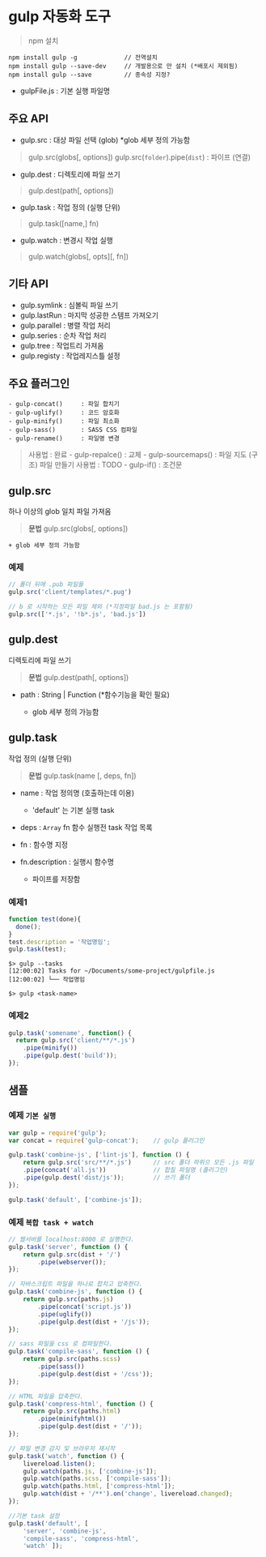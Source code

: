 # gulp 자동화 도구

> npm 설치
```shell
npm install gulp -g             // 전역설치
npm install gulp --save-dev     // 개발용으로 만 설치 (*배포시 제외됨)
npm install gulp --save         // 종속성 지정?
```

- gulpFile.js : 기본 실행 파일명

## 주요 API

- gulp.src    : 대상 파일 선택 (glob)   *glob 세부 정의 가능함
> gulp.src(globs[, options])
gulp.src(`folder`).pipe(`dist`)   : 파이프 (연결)

- gulp.dest : 디렉토리에 파일 쓰기
> gulp.dest(path[, options])

- gulp.task   : 작업 정의 (실행 단위)
> gulp.task([name,] fn)

- gulp.watch : 변경시 작업 실행
> gulp.watch(globs[, opts][, fn])



## 기타 API

- gulp.symlink  : 심볼릭 파일 쓰기
- gulp.lastRun  : 마지막 성공한 스템프 가져오기
- gulp.parallel : 병렬 작업 처리
- gulp.series   : 순차 작업 처리
- gulp.tree     : 작업트리 가져옴
- gulp.registy  : 작업레지스틀 설정


## 주요 플러그인
    - gulp-concat()     : 파일 합치기
    - gulp-uglify()     : 코드 암호화
    - gulp-minify()     : 파일 최소화
    - gulp-sass()       : SASS CSS 컴파일
    - gulp-rename()     : 파일명 변경
> 사용법 : 완료
    - gulp-repalce()    : 교체
    - gulp-sourcemaps() : 파일 지도 (구조) 파일 만들기
> 사용법 : TODO
    - gulp-if()         : 조건문

gulp.src
------------------------------------------------------------
하나 이상의 glob 일치 파일 가져옴

> **문법**
> gulp.src(globs[, options])

    + glob 세부 정의 가능함

### 예제
```javascript
// 폴더 뒤에 .pub 파일들
gulp.src('client/templates/*.pug')  

// b 로 시작하는 모든 파일 제외 (*지정파일 bad.js 는 포함됨)
gulp.src(['*.js', '!b*.js', 'bad.js'])
```

gulp.dest
------------------------------------------------------------
디렉토리에 파일 쓰기

> **문법**
> gulp.dest(path[, options])
- path : String | Function  (*함수기능을 확인 필요)

    + glob 세부 정의 가능함


gulp.task
------------------------------------------------------------
작업 정의 (실행 단위)

> **문법**
gulp.task(name [, deps, fn])
- name : 작업 정의명 (호출하는데 이용)
    + 'default' 는 기본 실행 task
- deps : `Array` fn 함수 실행전 task 작업 목록
- fn : 함수명 지정
- fn.description : 실행시 함수명

    + 파이프를 저장함

### 예제1
```javascript
function test(done){
  done();
}
test.description = '작업명임';
gulp.task(test); 
```

```shell
$> gulp --tasks
[12:00:02] Tasks for ~/Documents/some-project/gulpfile.js
[12:00:02] └── 작업명임

$> gulp <task-name>
```

### 예제2
```javascript
gulp.task('somename', function() {
  return gulp.src('client/**/*.js')
    .pipe(minify())
    .pipe(gulp.dest('build'));
}); 
```

샘플
------------------------------------------------------------

### 예제 `기본 실행`

```javascript
var gulp = require('gulp');             
var concat = require('gulp-concat');    // gulp 플러그인 

gulp.task('combine-js', ['lint-js'], function () {
	return gulp.src('src/**/*.js')      // src 폴더 하위으 모든 .js 파일
	.pipe(concat('all.js'))             // 합칠 파일명 (플러그인)
	.pipe(gulp.dest('dist/js'));        // 쓰기 폴더
});

gulp.task('default', ['combine-js']);
```

### 예제 `복합 task + watch`

```javascript
// 웹서버를 localhost:8000 로 실행한다.
gulp.task('server', function () {
	return gulp.src(dist + '/')
		.pipe(webserver());
});

// 자바스크립트 파일을 하나로 합치고 압축한다.
gulp.task('combine-js', function () {
	return gulp.src(paths.js)
		.pipe(concat('script.js'))
		.pipe(uglify())
		.pipe(gulp.dest(dist + '/js'));
});

// sass 파일을 css 로 컴파일한다.
gulp.task('compile-sass', function () {
	return gulp.src(paths.scss)
		.pipe(sass())
		.pipe(gulp.dest(dist + '/css'));
});

// HTML 파일을 압축한다.
gulp.task('compress-html', function () {
	return gulp.src(paths.html)
		.pipe(minifyhtml())
		.pipe(gulp.dest(dist + '/'));
});

// 파일 변경 감지 및 브라우저 재시작
gulp.task('watch', function () {
	livereload.listen();
	gulp.watch(paths.js, ['combine-js']);
	gulp.watch(paths.scss, ['compile-sass']);
	gulp.watch(paths.html, ['compress-html']);
	gulp.watch(dist + '/**').on('change', livereload.changed);
});

//기본 task 설정
gulp.task('default', [
	'server', 'combine-js', 
	'compile-sass', 'compress-html', 
	'watch' ]);
```